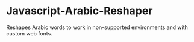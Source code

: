 Javascript-Arabic-Reshaper
==========================

Reshapes Arabic words to work in non-supported environments and with custom web fonts.
